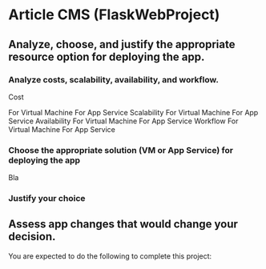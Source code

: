 # Article CMS (FlaskWebProject)


## Analyze, choose, and justify the appropriate resource option for deploying the app.

### Analyze costs, scalability, availability, and workflow.
Cost

For Virtual Machine
For App Service
Scalability
For Virtual Machine
For App Service
Availability
For Virtual Machine
For App Service
Workflow
For Virtual Machine
For App Service

### Choose the appropriate solution (VM or App Service) for deploying the app
Bla 
### Justify your choice

## Assess app changes that would change your decision.

You are expected to do the following to complete this project:
